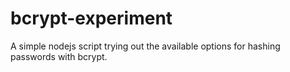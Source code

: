 # bcrypt-experiment
A simple nodejs script trying out the available options for hashing passwords with bcrypt.
